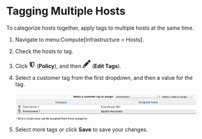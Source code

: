 # Tagging Multiple Hosts

To categorize hosts together, apply tags to multiple hosts at the same
time.

1.  Navigate to menu:Compute\[Infrastructure \> Hosts\].

2.  Check the hosts to tag.

3.  Click ![1941](/images/1941.png) (**Policy**), and then
    ![1851](/images/1851.png) (**Edit Tags**).

4.  Select a customer tag from the first dropdown, and then a value for
    the tag.

    ![2217](/images/2217.png)

5.  Select more tags or click **Save** to save your changes.
